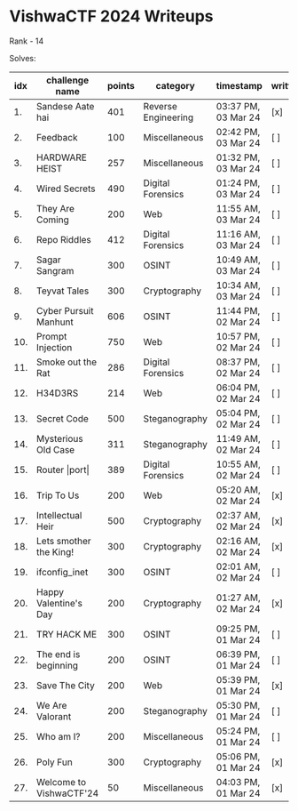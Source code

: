# VishwaCTF 2024 Writeups

Rank - 14

Solves:

|idx   | challenge name            | points     | category              | timestamp             | written|
|----- | ------------------------- | ---------- | --------------------- | --------------------- | -------|
|1.    | Sandese Aate hai          | 401        | Reverse Engineering   | 03:37 PM, 03 Mar 24   | [x]    |
|2.    | Feedback                  | 100        | Miscellaneous         | 02:42 PM, 03 Mar 24   | [ ]    |
|3.    | HARDWARE HEIST            | 257        | Miscellaneous         | 01:32 PM, 03 Mar 24   | [ ]    |
|4.    | Wired Secrets             | 490        | Digital Forensics     | 01:24 PM, 03 Mar 24   | [ ]    |
|5.    | They Are Coming           | 200        | Web                   | 11:55 AM, 03 Mar 24   | [ ]    |
|6.    | Repo Riddles              | 412        | Digital Forensics     | 11:16 AM, 03 Mar 24   | [ ]    |
|7.    | Sagar Sangram             | 300        | OSINT                 | 10:49 AM, 03 Mar 24   | [ ]    |
|8.    | Teyvat Tales              | 300        | Cryptography          | 10:34 AM, 03 Mar 24   | [ ]    |
|9.    | Cyber Pursuit Manhunt     | 606        | OSINT                 | 11:44 PM, 02 Mar 24   | [ ]    |
|10.   | Prompt Injection          | 750        | Web                   | 10:57 PM, 02 Mar 24   | [ ]    |
|11.   | Smoke out the Rat         | 286        | Digital Forensics     | 08:37 PM, 02 Mar 24   | [ ]    |
|12.   | H34D3RS                   | 214        | Web                   | 06:04 PM, 02 Mar 24   | [ ]    |
|13.   | Secret Code               | 500        | Steganography         | 05:04 PM, 02 Mar 24   | [ ]    |
|14.   | Mysterious Old Case       | 311        | Steganography         | 11:49 AM, 02 Mar 24   | [ ]    |
|15.   | Router \|port\|           | 389        | Digital Forensics     | 10:55 AM, 02 Mar 24   | [ ]    |
|16.   | Trip To Us                | 200        | Web                   | 05:20 AM, 02 Mar 24   | [x]    |
|17.   | Intellectual Heir         | 500        | Cryptography          | 02:37 AM, 02 Mar 24   | [x]    |
|18.   | Lets smother the King!    | 300        | Cryptography          | 02:16 AM, 02 Mar 24   | [x]    |
|19.   | ifconfig_inet             | 300        | OSINT                 | 02:01 AM, 02 Mar 24   | [ ]    |
|20.   | Happy Valentine's Day     | 200        | Cryptography          | 01:27 AM, 02 Mar 24   | [x]    |
|21.   | TRY HACK ME               | 300        | OSINT                 | 09:25 PM, 01 Mar 24   | [ ]    |
|22.   | The end is beginning      | 200        | OSINT                 | 06:39 PM, 01 Mar 24   | [ ]    |
|23.   | Save The City             | 200        | Web                   | 05:39 PM, 01 Mar 24   | [x]    |
|24.   | We Are Valorant           | 200        | Steganography         | 05:30 PM, 01 Mar 24   | [ ]    |
|25.   | Who am I?                 | 200        | Miscellaneous         | 05:24 PM, 01 Mar 24   | [ ]    |
|26.   | Poly Fun                  | 300        | Cryptography          | 05:06 PM, 01 Mar 24   | [x]    |
|27.   | Welcome to VishwaCTF'24   | 50         | Miscellaneous         | 04:03 PM, 01 Mar 24   | [x]    |
